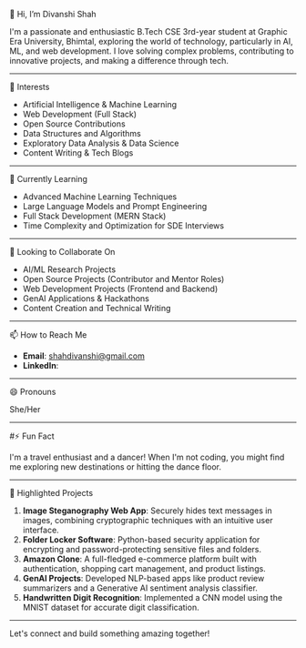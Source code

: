 👋 Hi, I’m Divanshi Shah

I'm a passionate and enthusiastic B.Tech CSE 3rd-year student at Graphic Era University, Bhimtal, exploring the world of technology, particularly in AI, ML, and web development. 
I love solving complex problems, contributing to innovative projects, and making a difference through tech.

---

👀 Interests

- Artificial Intelligence & Machine Learning
- Web Development (Full Stack)
- Open Source Contributions
- Data Structures and Algorithms
- Exploratory Data Analysis & Data Science
- Content Writing & Tech Blogs

---

🌱 Currently Learning

- Advanced Machine Learning Techniques
- Large Language Models and Prompt Engineering
- Full Stack Development (MERN Stack)
- Time Complexity and Optimization for SDE Interviews

---
💞️ Looking to Collaborate On

- AI/ML Research Projects
- Open Source Projects (Contributor and Mentor Roles)
- Web Development Projects (Frontend and Backend)
- GenAI Applications & Hackathons
- Content Creation and Technical Writing

---

📫 How to Reach Me

- **Email**: shahdivanshi@gmail.com
- **LinkedIn**: [](https://www.linkedin.com/in/divanshi-shah-72707520b/)

---
😄 Pronouns

She/Her

---

#⚡ Fun Fact

I'm a travel enthusiast and a dancer! When I'm not coding, you might find me exploring new destinations or hitting the dance floor.

---

📜 Highlighted Projects

1. **Image Steganography Web App**: Securely hides text messages in images, combining cryptographic techniques with an intuitive user interface.
2. **Folder Locker Software**: Python-based security application for encrypting and password-protecting sensitive files and folders.
3. **Amazon Clone**: A full-fledged e-commerce platform built with authentication, shopping cart management, and product listings.
4. **GenAI Projects**: Developed NLP-based apps like product review summarizers and a Generative AI sentiment analysis classifier.
5. **Handwritten Digit Recognition**: Implemented a CNN model using the MNIST dataset for accurate digit classification.

---

Let's connect and build something amazing together!
